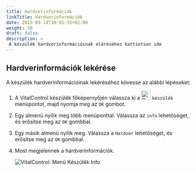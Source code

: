 ```yaml
---
title: Hardverinformációk
linkTitle: Hardverinformációk
date: 2023-09-14T10:01:35+02:00
weight: 30
draft: false
description: >
 A készülék hardverinformációinak eléréséhez kattintson ide
---
```

## Hardverinformációk lekérése

A készülék hardverinformációinak lekéréséhez kövesse az alábbi lépéseket:

1. A VitalControl készülék főképernyőjén válassza ki a <img src="/icons/device.svg" width="25" align="bottom" alt="Device" />  `készülék` menüpontot, majd nyomja meg az `OK` gombot.

2. Egy almenü nyílik meg több menüponttal. Válassza az `info` lehetőséget, és erősítse meg az `OK` gombbal.

3. Egy másik almenü nyílik meg. Válassza a `Hardver` lehetőséget, és erősítse meg az `OK` gombbal.

4. Most megjelennek a hardverinformációk.

   ![VitalControl: Menü Készülék Info](../images/hardware.png "Hardverinformációk lekérése")


